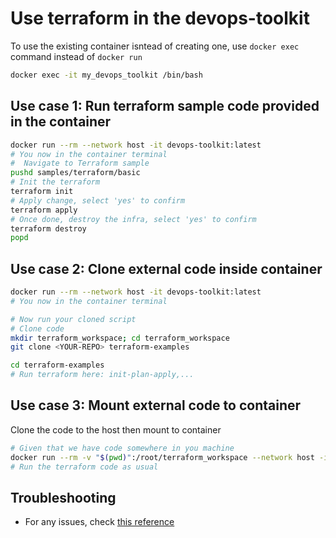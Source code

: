 # Use terraform in the devops-toolkit

To use the existing container isntead of creating one, use `docker exec` command instead of `docker run`

```bash
docker exec -it my_devops_toolkit /bin/bash
```

## Use case 1: Run terraform sample code provided in the container

```bash
docker run --rm --network host -it devops-toolkit:latest
# You now in the container terminal
#  Navigate to Terraform sample
pushd samples/terraform/basic
# Init the terraform
terraform init
# Apply change, select 'yes' to confirm
terraform apply
# Once done, destroy the infra, select 'yes' to confirm
terraform destroy
popd
```

## Use case 2: Clone external code inside container

```bash
docker run --rm --network host -it devops-toolkit:latest
# You now in the container terminal

# Now run your cloned script
# Clone code
mkdir terraform_workspace; cd terraform_workspace
git clone <YOUR-REPO> terraform-examples

cd terraform-examples
# Run terraform here: init-plan-apply,...
```

## Use case 3: Mount external code to container

Clone the code to the host then mount to container

```bash
# Given that we have code somewhere in you machine
docker run --rm -v "$(pwd)":/root/terraform_workspace --network host -it devops-toolkit:latest
# Run the terraform code as usual
```

## Troubleshooting

- For any issues, check [this reference](../troubleshooting/TROUBLESHOOTING.md)
